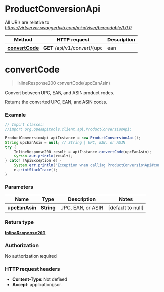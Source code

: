 # ProductConversionApi

All URIs are relative to *https://virtserver.swaggerhub.com/mindviser/barcodable/1.0.0*

Method | HTTP request | Description
------------- | ------------- | -------------
[**convertCode**](ProductConversionApi.md#convertCode) | **GET** /api/v1/convert/{upc | ean | asin} | Convert between UPC, EAN, and ASIN product codes.


<a name="convertCode"></a>
# **convertCode**
> InlineResponse200 convertCode(upcEanAsin)

Convert between UPC, EAN, and ASIN product codes.

Returns the converted UPC, EAN, and ASIN codes.

### Example
```java
// Import classes:
//import org.openapitools.client.api.ProductConversionApi;

ProductConversionApi apiInstance = new ProductConversionApi();
String upcEanAsin = null; // String | UPC, EAN, or ASIN
try {
    InlineResponse200 result = apiInstance.convertCode(upcEanAsin);
    System.out.println(result);
} catch (ApiException e) {
    System.err.println("Exception when calling ProductConversionApi#convertCode");
    e.printStackTrace();
}
```

### Parameters

Name | Type | Description  | Notes
------------- | ------------- | ------------- | -------------
 **upcEanAsin** | **String**| UPC, EAN, or ASIN | [default to null]

### Return type

[**InlineResponse200**](InlineResponse200.md)

### Authorization

No authorization required

### HTTP request headers

 - **Content-Type**: Not defined
 - **Accept**: application/json

